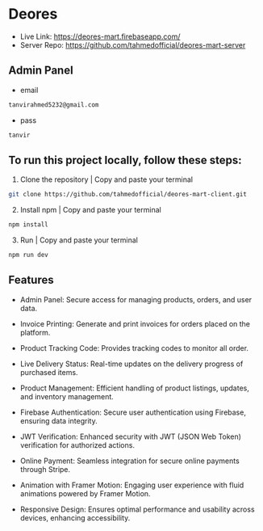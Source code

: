 # Deores

- Live Link: https://deores-mart.firebaseapp.com/
- Server Repo: https://github.com/tahmedofficial/deores-mart-server

## Admin Panel
- email
 ```bash
 tanvirahmed5232@gmail.com
```
- pass
 ```bash
 tanvir
```


## To run this project locally, follow these steps:

1. Clone the repository | Copy and paste your terminal
 ```bash
 git clone https://github.com/tahmedofficial/deores-mart-client.git
```

2. Install npm | Copy and paste your terminal
 ```bash
 npm install
```

3. Run | Copy and paste your terminal
 ```bash
 npm run dev
```

## Features

- Admin Panel: Secure access for managing products, orders, and user data.

- Invoice Printing: Generate and print invoices for orders placed on the platform.

- Product Tracking Code: Provides tracking codes to monitor all order.

- Live Delivery Status: Real-time updates on the delivery progress of purchased items.

- Product Management: Efficient handling of product listings, updates, and inventory management.

- Firebase Authentication: Secure user authentication using Firebase, ensuring data integrity.

- JWT Verification: Enhanced security with JWT (JSON Web Token) verification for authorized actions.

- Online Payment: Seamless integration for secure online payments through Stripe.

- Animation with Framer Motion: Engaging user experience with fluid animations powered by Framer Motion.

- Responsive Design: Ensures optimal performance and usability across devices, enhancing accessibility.
